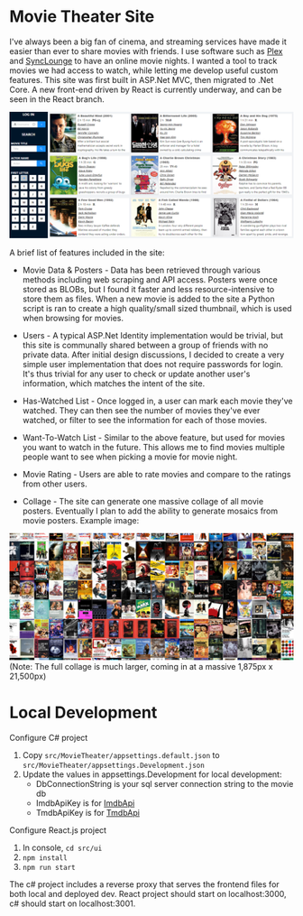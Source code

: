 # Movie Theater Site

 I've always been a big fan of cinema, and streaming services have made it easier than ever to share movies with friends. I use software such as [Plex](https://www.plex.tv/) and [SyncLounge](https://synclounge.tv/) to have an online movie nights. I wanted a tool to track movies we had access to watch, while letting me develop useful custom features. This site was first built in ASP.Net MVC, then migrated to .Net Core. A new front-end driven by React is currently underway, and can be seen in the React branch.

![Site Preview](./README/SitePreviewImage.png)

 A brief list of features included in the site:

 * Movie Data & Posters - Data has been retrieved through various methods including web scraping and API access. Posters were once stored as BLOBs, but I found it faster and less resource-intensive to store them as files. When a new movie is added to the site a Python script is ran to create a high quality/small sized thumbnail, which is used when browsing for movies.

 * Users - A typical ASP.Net Identity implementation would be trivial, but this site is communally shared between a group of friends with no private data. After initial design discussions, I decided to create a very simple user implementation that does not require passwords for login. It's thus trivial for any user to check or update another user's information, which matches the intent of the site.

 * Has-Watched List - Once logged in, a user can mark each movie they've watched. They can then see the number of movies they've ever watched, or filter to see the information for each of those movies.

 * Want-To-Watch List - Similar to the above feature, but used for movies you want to watch in the future. This allows me to find movies multiple people want to see when picking a movie for movie night.

 * Movie Rating - Users are able to rate movies and compare to the ratings from other users.

 * Collage - The site can generate one massive collage of all movie posters. Eventually I plan to add the ability to generate mosaics from movie posters. Example image:

![Collage Preview](./README/CollagePreviewImage.png) (Note: The full collage is much larger, coming in at a massive 1,875px x 21,500px)

# Local Development

Configure C# project
1. Copy `src/MovieTheater/appsettings.default.json` to `src/MovieTheater/appsettings.Development.json`
1. Update the values in appsettings.Development for local development:
    - DbConnectionString is your sql server connection string to the movie db
	- ImdbApiKey is for [ImdbApi](https://imdb-api.com/API)
	- TmdbApiKey is for [TmdbApi](https://www.themoviedb.org/documentation/api)

Configure React.js project
1. In console, `cd src/ui`
1. `npm install`
1. `npm run start`

The c# project includes a reverse proxy that serves the frontend files for both local and deployed dev. React project should start on localhost:3000, c# should start on localhost:3001.